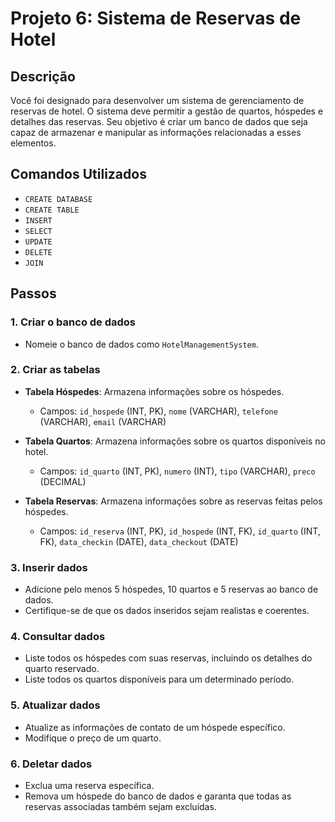 # Projeto 6: Sistema de Reservas de Hotel

## Descrição

Você foi designado para desenvolver um sistema de gerenciamento de reservas de hotel. O sistema deve permitir a gestão de quartos, hóspedes e detalhes das reservas. Seu objetivo é criar um banco de dados que seja capaz de armazenar e manipular as informações relacionadas a esses elementos.

## Comandos Utilizados

- `CREATE DATABASE`
- `CREATE TABLE`
- `INSERT`
- `SELECT`
- `UPDATE`
- `DELETE`
- `JOIN`

## Passos

### 1. Criar o banco de dados

- Nomeie o banco de dados como `HotelManagementSystem`.

### 2. Criar as tabelas

- **Tabela Hóspedes**: Armazena informações sobre os hóspedes.
  - Campos: `id_hospede` (INT, PK), `nome` (VARCHAR), `telefone` (VARCHAR), `email` (VARCHAR)
  
- **Tabela Quartos**: Armazena informações sobre os quartos disponíveis no hotel.
  - Campos: `id_quarto` (INT, PK), `numero` (INT), `tipo` (VARCHAR), `preco` (DECIMAL)
  
- **Tabela Reservas**: Armazena informações sobre as reservas feitas pelos hóspedes.
  - Campos: `id_reserva` (INT, PK), `id_hospede` (INT, FK), `id_quarto` (INT, FK), `data_checkin` (DATE), `data_checkout` (DATE)

### 3. Inserir dados

- Adicione pelo menos 5 hóspedes, 10 quartos e 5 reservas ao banco de dados.
- Certifique-se de que os dados inseridos sejam realistas e coerentes.

### 4. Consultar dados

- Liste todos os hóspedes com suas reservas, incluindo os detalhes do quarto reservado.
- Liste todos os quartos disponíveis para um determinado período.

### 5. Atualizar dados

- Atualize as informações de contato de um hóspede específico.
- Modifique o preço de um quarto.

### 6. Deletar dados

- Exclua uma reserva específica.
- Remova um hóspede do banco de dados e garanta que todas as reservas associadas também sejam excluídas.
